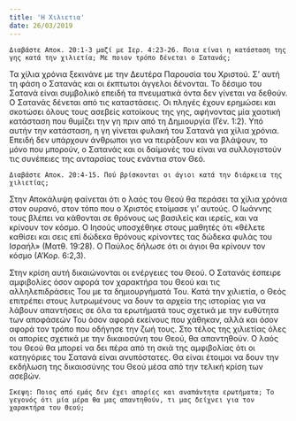 ```yaml
---
title: 'Η Χιλιετια'
date: 26/03/2019
---
```


`Διαβάστε Αποκ. 20:1-3 μαζί με Ιερ. 4:23-26. Ποια είναι η κατάσταση της γης κατά την χιλιετία; Με ποιον τρόπο δένεται ο Σατανάς;`

Τα χίλια χρόνια ξεκινάνε με την Δευτέρα Παρουσία του Χριστού. Σ’ αυτή τη φάση ο Σατανάς και οι έκπτωτοι άγγελοι δένονται. Το δέσιμο του Σατανά είναι συμβολικό επειδή τα πνευματικά όντα δεν γίνεται να δεθούν. Ο Σατανάς δένεται από τις καταστάσεις. Οι πληγές έχουν ερημώσει και σκοτώσει όλους τους ασεβείς κατοίκους της γης, αφήνοντας μία χαοτική κατάσταση που θυμίζει την γη πριν από τη Δημιουργία (Γέν. 1:2). Υπό αυτήν την κατάσταση, η γη γίνεται φυλακή του Σατανά για χίλια χρόνια. Επειδή δεν υπάρχουν άνθρωποι για να πειράξουν και να βλάψουν, το μόνο που μπορούν, ο Σατανάς και οι δαίμονές του είναι να συλλογιστούν τις συνέπειες της ανταρσίας τους ενάντια στον Θεό.

`Διαβάστε Αποκ. 20:4-15. Πού βρίσκονται οι άγιοι κατά την διάρκεια της χιλιετίας;`

Στην Αποκάλυψη φαίνεται ότι ο λαός του Θεού θα περάσει τα χίλια χρόνια στον ουρανό, στον τόπο που ο Χριστός ετοίμασε γι’ αυτούς. Ο Ιωάννης τους βλέπει να κάθονται σε θρόνους ως βασιλείς και ιερείς, και να κρίνουν τον κόσμο. Ο Ιησούς υποσχέθηκε στους μαθητές ότι «θέλετε καθίσει και σεις επί δώδεκα θρόνους κρίνοντες τας δώδεκα φυλάς του Ισραήλ» (Ματθ. 19:28). Ο Παύλος δήλωσε ότι οι άγιοι θα κρίνουν τον κόσμο (Α’Κορ. 6:2,3).

Στην κρίση αυτή δικαιώνονται οι ενέργειες του Θεού. Ο Σατανάς έσπειρε αμφιβολίες όσον αφορά τον χαρακτήρα του Θεού και τις αλληλεπιδράσεις Του με τα δημιουργήματά Του. Κατά την χιλιετία, ο Θεός επιτρέπει στους λυτρωμένους να δουν τα αρχεία της ιστορίας για να λάβουν απαντήσεις σε όλα τα ερωτήματά τους σχετικά με την ευθύτητα των αποφάσεών Του όσον αφορά εκείνους που χάθηκαν, αλλά και όσον αφορά τον τρόπο που οδήγησε την ζωή τους. Στο τέλος της χιλιετίας όλες οι απορίες σχετικά με την δικαιοσύνη του Θεού, θα απαντηθούν. Ο λαός του Θεού θα μπορεί να δει πέρα από τη σκιά της αμφιβολίας ότι οι κατηγόριες του Σατανά είναι ανυπόστατες. Θα είναι έτοιμοι να δουν την εκδήλωση της δικαιοσύνης του Θεού μέσα από την τελική κρίση των ασεβών.

`Σκεψη: Ποιος από εμάς δεν έχει απορίες και αναπάντητα ερωτήματα; Το γεγονός ότι μία μέρα θα μας απαντηθούν, τι μας δείχνει για τον χαρακτήρα του Θεού;`